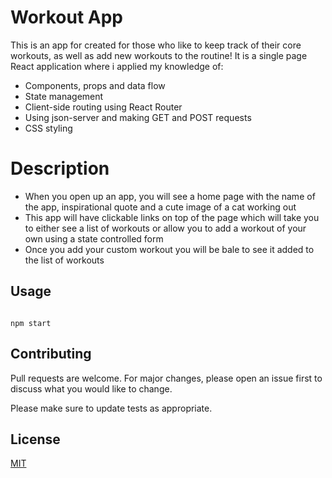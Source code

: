# Workout App

This is an app for created for those who like to keep track of their core workouts, as well as add new workouts to the routine! It is a single page React application where i applied my knowledge of:
* Components, props and data flow
* State management
* Client-side routing using React Router
* Using json-server and making GET and POST requests
* CSS styling

# Description

* When you open up an app, you will see a home page with the name of the app, inspirational quote and a cute image of a cat working out
* This app will have clickable links on top of the page which will take you to either see a list of workouts or allow you to add a workout of your own using a state controlled form
* Once you add your custom workout you will be bale to see it added to the list of workouts


## Usage

```react

npm start

```

## Contributing
Pull requests are welcome. For major changes, please open an issue first to discuss what you would like to change.

Please make sure to update tests as appropriate.

## License
[MIT](https://choosealicense.com/licenses/mit/)